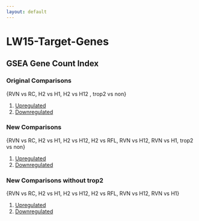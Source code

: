 ```yaml
---
layout: default
---
```


# LW15-Target-Genes
## GSEA Gene Count Index

### Original Comparisons
{RVN vs RC, H2 vs H1, H2 vs H12 , trop2 vs non}
1. [Upregulated](/Common%20Genes/Original%20Comparisons/OriginalComparisons_Up_GeneTable.html)
2. [Downregulated](/Common%20Genes/Original%20Comparisons/OriginalComparisons_Down_GeneTable.html)

### New Comparisons
{RVN vs RC, H2 vs H1, H2 vs H12, H2 vs RFL, RVN vs H12, RVN vs H1, trop2 vs non}
1. [Upregulated](/main/Common%20Genes/New%20Comparisons/NewComparisons_Up_GeneTable.html)
2. [Downregulated](/main/Common%20Genes/New%20Comparisons/NewComparisons_Down_GeneTable.html)

### New Comparisons without trop2
{RVN vs RC, H2 vs H1, H2 vs H12, H2 vs RFL, RVN vs H12, RVN vs H1}
1. [Upregulated](/main/Common%20Genes/New%20Comparisons/Without%20trop2/_Up_GeneTable.html)
2. [Downregulated](/main/Common%20Genes/New%20Comparisons/Without%20trop2/_Down_GeneTable.htm)
